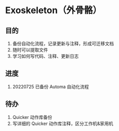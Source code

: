 # Exoskeleton（外骨骼）
## 目的
  1. 备份自动化流程，记录更新与注释，形成可迁移文档
  2. 随时可以提取文件
  3. 学习如何写代码、注释、更新日志
## 进度
  1. 20220725 已备份 Automa 自动化流程


## 待办
  1. Quicker 动作库备份
  2. 写详细的 Quicker 动作库注释，区分工作机&家用机
